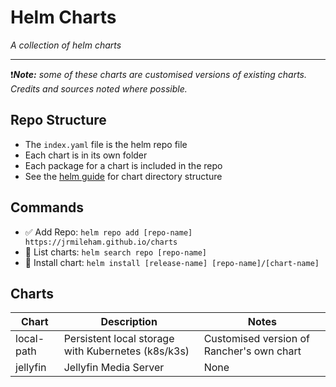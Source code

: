 # Helm Charts
*A collection of helm charts*

---
❗️***Note:** some of these charts are customised versions of existing charts. Credits and sources noted where possible.*

## Repo Structure
- The `index.yaml` file is the helm repo file
- Each chart is in its own folder
- Each package for a chart is included in the repo
- See the [helm guide](https://helm.sh/docs/topics/charts/#the-chart-file-structure) for chart directory structure

## Commands
- ✅ Add Repo: `helm repo add [repo-name] https://jrmileham.github.io/charts`
- 📄 List charts: `helm search repo [repo-name]`
- 📲 Install chart: `helm install [release-name] [repo-name]/[chart-name] `

## Charts
| Chart      | Description                                        | Notes                                     |
|------------|----------------------------------------------------|-------------------------------------------|
| local-path | Persistent local storage with Kubernetes (k8s/k3s) | Customised version of Rancher's own chart |
| jellyfin   | Jellyfin Media Server                              | None                                      |
